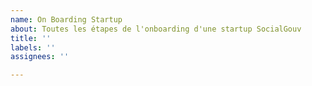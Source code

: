 ```yaml
---
name: On Boarding Startup
about: Toutes les étapes de l'onboarding d'une startup SocialGouv
title: ''
labels: ''
assignees: ''

---
```



